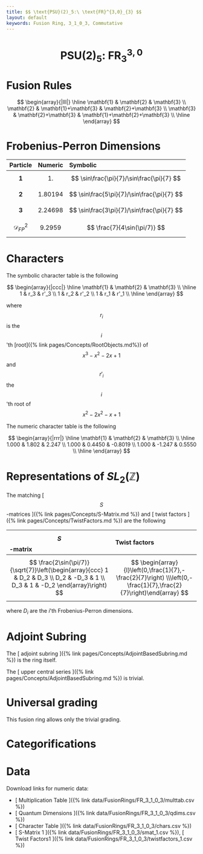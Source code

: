 ```yaml
---
title: $$ \text{PSU}(2)_5:\ \text{FR}^{3,0}_{3} $$
layout: default
keywords: Fusion Ring, 3_1_0_3, Commutative
---
```

# $$ \text{PSU}(2)_5:\ \text{FR}^{3,0}_{3} $$


# Fusion Rules

$$
\begin{array}{|lll|}
\hline
 \mathbf{1} & \mathbf{2} & \mathbf{3} \\
 \mathbf{2} & \mathbf{1}+\mathbf{3} & \mathbf{2}+\mathbf{3} \\
 \mathbf{3} & \mathbf{2}+\mathbf{3} & \mathbf{1}+\mathbf{2}+\mathbf{3} \\
\hline
\end{array}
$$

# Frobenius-Perron Dimensions

| Particle | Numeric | Symbolic |
| :------ | :------ | :------ |
| $$ \mathbf{1} $$ | $$ 1. $$ | $$ \sin\frac{\pi}{7}/\sin\frac{\pi}{7} $$ |
| $$ \mathbf{2} $$ | $$ 1.80194 $$ | $$ \sin\frac{5\pi}{7}/\sin\frac{\pi}{7} $$ |
| $$ \mathbf{3} $$ | $$ 2.24698 $$ | $$ \sin\frac{3\pi}{7}/\sin\frac{\pi}{7} $$|
| $$ \mathcal{D}_{FP}^2 $$ | $$ 9.2959 $$ | $$ \frac{7}{4\sin(\pi/7)} $$ |

# Characters

The symbolic character table is the following

$$
\begin{array}{|ccc|}
\hline
 \mathbf{1} & \mathbf{2} & \mathbf{3} \\
\hline
 1 & r_3  & r'_3 \\
 1 & r_2 & r'_2 \\
 1 & r_1 & r'_1 \\
\hline
\end{array}
$$

where $$r_i$$ is the $$i$$'th [root]({% link pages/Concepts/RootObjects.md%}) of $$ x^3-x^2-2 x+1$$ and $$r'_i$$ the $$i$$'th root of $$x^2-2x^2-x+1$$

The numeric character table is the following

$$
\begin{array}{|rrr|}
\hline
 \mathbf{1} & \mathbf{2} & \mathbf{3} \\
\hline
 1.000 & 1.802 & 2.247 \\
 1.000 & 0.4450 & -0.8019 \\
 1.000 & -1.247 & 0.5550 \\
\hline
\end{array}
$$

# Representations of $SL_2(\mathbb{Z})$

The matching [ $$ S $$-matrices ]({% link pages/Concepts/S-Matrix.md %}) and [ twist factors ]({% link pages/Concepts/TwistFactors.md %}) are the following

| $$ S $$-matrix | Twist factors |
| :------ | :------ |
| $$ \frac{2\sin(\pi/7)}{\sqrt{7}}\left(\begin{array}{ccc} 1 & D_2 & D_3 \\ D_2 & -D_3 & 1 \\ D_3 & 1 & -D_2 \end{array}\right) $$ | $$ \begin{array}{l}\left(0,\frac{1}{7},-\frac{2}{7}\right) \\\left(0,-\frac{1}{7},\frac{2}{7}\right)\end{array} $$ |

where $D_i$ are the $i$'th Frobenius-Perron dimensions.

# Adjoint Subring

The [ adjoint subring ]({% link pages/Concepts/AdjointBasedSubring.md %}) is the ring itself.

The [ upper central series ]({% link pages/Concepts/AdjointBasedSubring.md %}) is trivial.

# Universal grading

This fusion ring allows only the trivial grading.

# Categorifications



# Data

Download links for numeric data:

* [ Multiplication Table ]({% link data/FusionRings/FR_3_1_0_3/multtab.csv %})
* [ Quantum Dimensions ]({% link data/FusionRings/FR_3_1_0_3/qdims.csv %})
* [ Character Table ]({% link data/FusionRings/FR_3_1_0_3/chars.csv %})
* [ S-Matrix 1 ]({% link data/FusionRings/FR_3_1_0_3/smat_1.csv %}), [ Twist Factors1 ]({% link data/FusionRings/FR_3_1_0_3/twistfactors_1.csv %})
